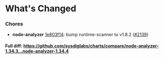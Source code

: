 # What's Changed

### Chores
- **node-analyzer** [1e803f14](https://github.com/sysdiglabs/charts/commit/1e803f14368ab312f60b6a40ad624db07cd63863): bump runtime-scanner to v1.8.2 ([#2139](https://github.com/sysdiglabs/charts/issues/2139))
#### Full diff: https://github.com/sysdiglabs/charts/compare/node-analyzer-1.34.3...node-analyzer-1.34.4
